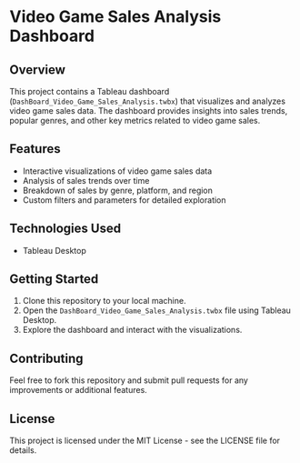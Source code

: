 # Video Game Sales Analysis Dashboard

## Overview
This project contains a Tableau dashboard (`DashBoard_Video_Game_Sales_Analysis.twbx`) that visualizes and analyzes video game sales data. The dashboard provides insights into sales trends, popular genres, and other key metrics related to video game sales.

## Features
- Interactive visualizations of video game sales data
- Analysis of sales trends over time
- Breakdown of sales by genre, platform, and region
- Custom filters and parameters for detailed exploration

## Technologies Used
- Tableau Desktop

## Getting Started
1. Clone this repository to your local machine.
2. Open the `DashBoard_Video_Game_Sales_Analysis.twbx` file using Tableau Desktop.
3. Explore the dashboard and interact with the visualizations.

## Contributing
Feel free to fork this repository and submit pull requests for any improvements or additional features.

## License
This project is licensed under the MIT License - see the LICENSE file for details. 
